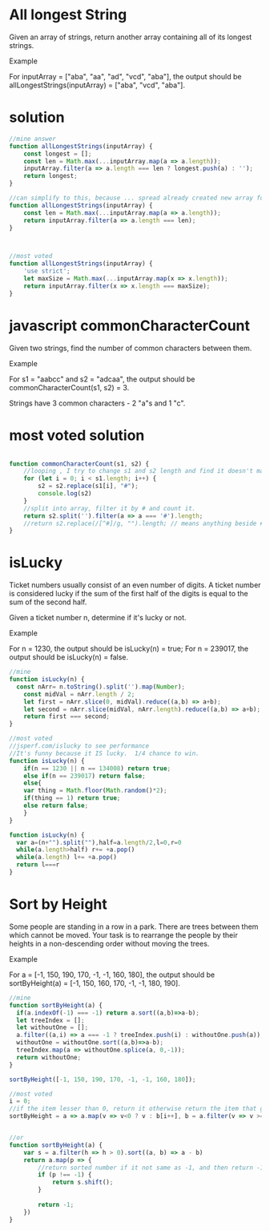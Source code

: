 # All longest String

Given an array of strings, return another array containing all of its longest strings.

Example

For inputArray = ["aba", "aa", "ad", "vcd", "aba"], the output should be
allLongestStrings(inputArray) = ["aba", "vcd", "aba"].

# solution
```js
//mine answer
function allLongestStrings(inputArray) {
    const longest = [];
    const len = Math.max(...inputArray.map(a => a.length));
    inputArray.filter(a => a.length === len ? longest.push(a) : '');
    return longest;
}

//can simplify to this, because ... spread already created new array for us
function allLongestStrings(inputArray) {
    const len = Math.max(...inputArray.map(a => a.length));
    return inputArray.filter(a => a.length === len);
}



//most voted
function allLongestStrings(inputArray) {
    'use strict';
    let maxSize = Math.max(...inputArray.map(x => x.length));
    return inputArray.filter(x => x.length === maxSize);
}
```

# javascript commonCharacterCount

Given two strings, find the number of common characters between them.

Example

For s1 = "aabcc" and s2 = "adcaa", the output should be
commonCharacterCount(s1, s2) = 3.

Strings have 3 common characters - 2 "a"s and 1 "c".

# most voted solution 

```js

function commonCharacterCount(s1, s2) {
    //looping , I try to change s1 and s2 length and find it doesn't matter, only changes in long of operation
    for (let i = 0; i < s1.length; i++) {
        s2 = s2.replace(s1[i], "#");
        console.log(s2)
    }
    //split into array, filter it by # and count it.
    return s2.split('').filter(a => a === '#').length;
    //return s2.replace(/[^#]/g, "").length; // means anything beside # will replace with nothing and left # itself
}

```

# isLucky

Ticket numbers usually consist of an even number of digits. A ticket number is considered lucky if the sum of the first half of the digits is equal to the sum of the second half.

Given a ticket number n, determine if it's lucky or not.

Example

For n = 1230, the output should be
isLucky(n) = true;
For n = 239017, the output should be
isLucky(n) = false.

```js
//mine
function isLucky(n) {
  const nArr= n.toString().split('').map(Number);
    const midVal = nArr.length / 2;
    let first = nArr.slice(0, midVal).reduce((a,b) => a+b);
    let second = nArr.slice(midVal, nArr.length).reduce((a,b) => a+b);
    return first === second;
}

//most voted
//jsperf.com/islucky to see performance
//It's funny because it IS lucky.  1/4 chance to win.
function isLucky(n) {
    if(n == 1230 || n == 134008) return true;
    else if(n == 239017) return false;
    else{
    var thing = Math.floor(Math.random()*2);
    if(thing == 1) return true;
    else return false;
    }
}

function isLucky(n) {
  var a=(n+"").split(""),half=a.length/2,l=0,r=0
  while(a.length>half) r+= +a.pop()
  while(a.length) l+= +a.pop()
  return l===r
}

```

# Sort by Height

Some people are standing in a row in a park. There are trees between them which cannot be moved. Your task is to rearrange the people by their heights in a non-descending order without moving the trees.

Example

For a = [-1, 150, 190, 170, -1, -1, 160, 180], the output should be
sortByHeight(a) = [-1, 150, 160, 170, -1, -1, 180, 190].

```js
//mine
function sortByHeight(a) {
  if(a.indexOf(-1) === -1) return a.sort((a,b)=>a-b);
  let treeIndex = [];
  let withoutOne = [];
  a.filter((a,i) => a === -1 ? treeIndex.push(i) : withoutOne.push(a));
  withoutOne = withoutOne.sort((a,b)=>a-b);
  treeIndex.map(a => withoutOne.splice(a, 0,-1));
  return withoutOne;
}

sortByHeight([-1, 150, 190, 170, -1, -1, 160, 180]);

//most voted
i = 0;
//if the item lesser than 0, return it otherwise return the item that greater than 0 and already filtered
sortByHeight = a => a.map(v => v<0 ? v : b[i++], b = a.filter(v => v >= 0).sort((a,b) => a-b));


//or
function sortByHeight(a) {
    var s = a.filter(h => h > 0).sort((a, b) => a - b)
    return a.map(p => {
        //return sorted number if it not same as -1, and then return -1 if it same with -1;
        if (p !== -1) {
            return s.shift();
        }
        
        return -1;
    })
}
```

